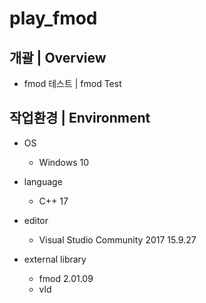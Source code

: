 # play_fmod

## 개괄 | Overview
- fmod 테스트 | fmod Test


## 작업환경 | Environment
- OS
  - Windows 10

- language
  - C++ 17

- editor
  - Visual Studio Community 2017 15.9.27

- external library
  - fmod 2.01.09
  - vld
